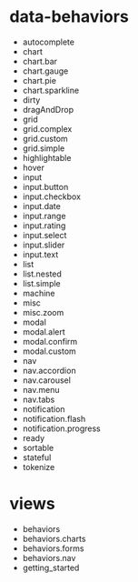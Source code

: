 <h1>data-behaviors</h1><ul><li>autocomplete</li><li>chart</li><li>chart.bar</li><li>chart.gauge</li><li>chart.pie</li><li>chart.sparkline</li><li>dirty</li><li>dragAndDrop</li><li>grid</li><li>grid.complex</li><li>grid.custom</li><li>grid.simple</li><li>highlightable</li><li>hover</li><li>input</li><li>input.button</li><li>input.checkbox</li><li>input.date</li><li>input.range</li><li>input.rating</li><li>input.select</li><li>input.slider</li><li>input.text</li><li>list</li><li>list.nested</li><li>list.simple</li><li>machine</li><li>misc</li><li>misc.zoom</li><li>modal</li><li>modal.alert</li><li>modal.confirm</li><li>modal.custom</li><li>nav</li><li>nav.accordion</li><li>nav.carousel</li><li>nav.menu</li><li>nav.tabs</li><li>notification</li><li>notification.flash</li><li>notification.progress</li><li>ready</li><li>sortable</li><li>stateful</li><li>tokenize</li></ul><h1>views</h1><ul><li>behaviors</li><li>behaviors.charts</li><li>behaviors.forms</li><li>behaviors.nav</li><li>getting_started</li></ul>